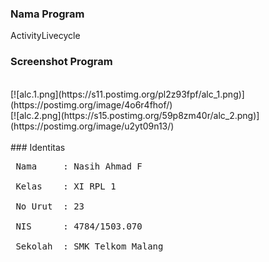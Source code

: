 ### Nama Program
ActivityLivecycle
<br>
### Screenshot Program
<br>
[![alc.1.png](https://s11.postimg.org/pl2z93fpf/alc_1.png)](https://postimg.org/image/4o6r4fhof/)
<br>
[![alc.2.png](https://s15.postimg.org/59p8zm40r/alc_2.png)](https://postimg.org/image/u2yt09n13/)
<br>
<br>
### Identitas
<pre>
 Nama     : Nasih Ahmad F <br>
 Kelas    : XI RPL 1 <br>
 No Urut  : 23 <br>
 NIS      : 4784/1503.070 <br>
 Sekolah  : SMK Telkom Malang
</pre>
